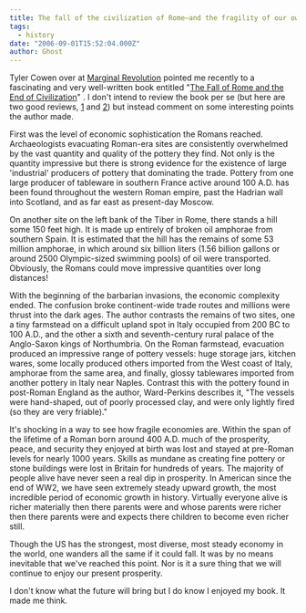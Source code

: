 ```yaml
---
title: The fall of the civilization of Rome—and the fragility of our own
tags:
  - history
date: "2006-09-01T15:52:04.000Z"
author: Ghost
---
```


Tyler Cowen over at [Marginal Revolution][0] pointed me recently to a fascinating and very well-written book entitled "[The Fall of Rome and the End of Civilization][1]" . I don't intend to review the book per se (but here are two good reviews, [1][2] and [2][3]) but instead comment on some interesting points the author made.

First was the level of economic sophistication the Romans reached. Archaeologists evacuating Roman-era sites are consistently overwhelmed by the vast quantity and quality of the pottery they find. Not only is the quantity impressive but there is strong evidence for the existence of large 'industrial' producers of pottery that dominating the trade. Pottery from one large producer of tableware in southern France active around 100 A.D. has been found throughout the western Roman empire, past the Hadrian wall into Scotland, and as far east as present-day Moscow.

On another site on the left bank of the Tiber in Rome, there stands a hill some 150 feet high. It is made up entirely of broken oil amphorae from southern Spain. It is estimated that the hill has the remains of some 53 million amphorae, in which around six billion liters (1.56 billion gallons or around 2500 Olympic-sized swimming pools) of oil were transported. Obviously, the Romans could move impressive quantities over long distances!

With the beginning of the barbarian invasions, the economic complexity ended. The confusion broke continent-wide trade routes and millions were thrust into the dark ages. The author contrasts the remains of two sites, one a tiny farmstead on a difficult upland spot in Italy occupied from 200 BC to 100 A.D., and the other a sixth and seventh-century rural palace of the Anglo-Saxon kings of Northumbria. On the Roman farmstead, evacuation produced an impressive range of pottery vessels: huge storage jars, kitchen wares, some locally produced others imported from the West coast of Italy, amphorae from the same area, and finally, glossy tablewares imported from another pottery in Italy near Naples. Contrast this with the pottery found in post-Roman England as the author, Ward-Perkins describes it, "The vessels were hand-shaped, out of poorly processed clay, and were only lightly fired (so they are very friable)."

It's shocking in a way to see how fragile economies are. Within the span of the lifetime of a Roman born around 400 A.D. much of the prosperity, peace, and security they enjoyed at birth was lost and stayed at pre-Roman levels for nearly 1000 years. Skills as mundane as creating fine pottery or stone buildings were lost in Britain for hundreds of years. The majority of people alive have never seen a real dip in prosperity. In American since the end of WW2, we have seen extremely steady upward growth, the most incredible period of economic growth in history. Virtually everyone alive is richer materially then there parents were and whose parents were richer then there parents were and expects there children to become even richer still.

Though the US has the strongest, most diverse, most steady economy in the world, one wanders all the same if it could fall. It was by no means inevitable that we've reached this point. Nor is it a sure thing that we will continue to enjoy our present prosperity.

I don't know what the future will bring but I do know I enjoyed my book. It made me think.


[0]: http://www.marginalrevolution.com/marginalrevolution/2006/08/the_dark_ages_w.html
[1]: http://www.amazon.com/Fall-Rome-End-Civilization/dp/0192807285/sr=8-1/qid=1157041617/ref=sr_1_1/102-2703149-8576135?ie=UTF8
[2]: http://www.chicagoboyz.net/archives/004376.html
[3]: http://www.telegraph.co.uk/arts/main.jhtml?xml=/arts/2005/06/19/bohea19.xml&sSheet=/arts/2005/06/19/botop.html
